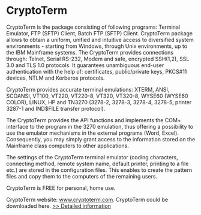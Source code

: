 # CryptoTerm
CryptoTerm is the package consisting of following programs:
Terminal Emulator,
FTP (SFTP) Client,
Batch FTP (SFTP) Client.
CryptoTerm package allows to obtain a uniform, unified and intuitive access to diversified system environments - starting from Windows, through Unix environments, up to the IBM Mainframe systems. The CryptoTerm provides connections through: Telnet, Serial RS-232, Modem and safe, encrypted SSH(1,2), SSL 3.0 and TLS 1.0 protocols.
It guarantees unambiguous end-user authentication with the help of: certificates, public/private keys, PKCS#11 devices, NTLM and Kerberos protocols.

CryptoTerm provides accurate terminal emulations: XTERM, ANSI, SCOANSI, VT100, VT220, VT220-8, VT320, VT320-8, WYSE60 (WYSE60 COLOR), LINUX, HP and TN3270 (3278-2, 3278-3, 3278-4, 3278-5, printer 3287-1 and IND$FILE transfer protocol).

The CryptoTerm provides the API functions and implements the COM+ interface to the program in the 3270 emulation, thus offering a possibility to use the emulator mechanisms in the external programs (Word, Excel). Consequently, you may simply grant access to the information stored on the Mainframe class computers to other applications.

The settings of the CryptoTerm terminal emulator (coding characters, connecting method, remote system name, default printer, printing to a file etc.) are stored in the configuration files. This enables to create the pattern files and copy them to the computers of the remaining users.

CryptoTerm is FREE for personal, home use.

CryptoTerm website: www.cryptoterm.com.
CryptoTerm could be downloaded here.
[>> Detailed information](https://secure.shareit.com/shareit/product.html?productid=300296602&affiliateid=200057808)